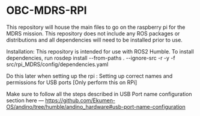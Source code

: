 # OBC-MDRS-RPI

This repository will house the main files to go on the raspberry pi for the MDRS mission. This repository does not include any ROS packages or distributions and all dependencies will need to be installed prior to use.


Installation:
This repository is intended for use with ROS2 Humble.
To install dependencies, run rosdep install --from-paths . --ignore-src -r -y -f src/rpi_MDRS/config/dependencies.yaml


Do this later when setting up the rpi :
Setting up correct names and permissions for USB ports [Only perform this on RPi]

Make sure to follow all the steps described in USB Port name configuration section here — https://github.com/Ekumen-OS/andino/tree/humble/andino_hardware#usb-port-name-configuration